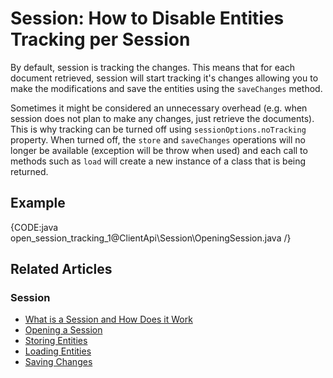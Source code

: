 # Session: How to Disable Entities Tracking per Session

By default, session is tracking the changes. This means that for each document retrieved, session will start tracking it's changes allowing you to make the modifications and save the entities using the `saveChanges` method.

Sometimes it might be considered an unnecessary overhead (e.g. when session does not plan to make any changes, just retrieve the documents). This is why tracking can be turned off using `sessionOptions.noTracking` property. When turned off, the `store` and `saveChanges` operations will no longer be available (exception will be throw when used) and each call to methods such as `load` will create a new instance of a class that is being returned.

## Example

{CODE:java open_session_tracking_1@ClientApi\Session\OpeningSession.java /}

## Related Articles

### Session

- [What is a Session and How Does it Work](../../../client-api/session/what-is-a-session-and-how-does-it-work) 
- [Opening a Session](../../../client-api/session/opening-a-session)
- [Storing Entities](../../../client-api/session/storing-entities)
- [Loading Entities](../../../client-api/session/loading-entities)
- [Saving Changes](../../../client-api/session/saving-changes)
